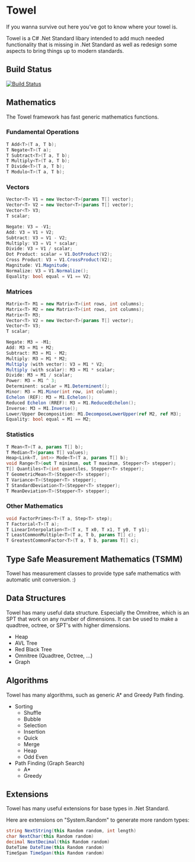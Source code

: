 # Towel
If you wanna survive out here you've got to know where your towel is.

Towel is a C# .Net Standard libary intended to add much needed functionality that is missing in .Net Standard as well as redesign some aspects to bring things up to modern standards.

## Build Status

[![Build Status](https://dev.azure.com/ZacharyPatten/Towel/_apis/build/status/ZacharyPatten.Towel?branchName=master)](https://dev.azure.com/ZacharyPatten/Towel/_build/latest?definitionId=1&branchName=master)

## Mathematics

The Towel framework has fast generic mathematics functions.

### Fundamental Operations
```csharp
T Add<T>(T a, T b);
T Negate<T>(T a);
T Subtract<T>(T a, T b);
T Multiply<T>(T a, T b);
T Divide<T>(T a, T b);
T Modulo<T>(T a, T b);
```
### Vectors
```csharp
Vector<T> V1 = new Vector<T>(params T[] vector);
Vector<T> V2 = new Vector<T>(params T[] vector);
Vector<T> V3;
T scalar;

Negate: V3 = -V1;
Add: V3 = V1 + V2;
Subtract: V3 = V1 - V2;
Multiply: V3 = V1 * scalar;
Divide: V3 = V1 / scalar;
Dot Product: scalar = V1.DotProduct(V2);
Cross Product: V3 = V1.CrossProduct(V2);
Magnitude: V1.Magnitude;
Normalize: V3 = V1.Normalize();
Equality: bool equal = V1 == V2;
```
### Matrices
```csharp
Matrix<T> M1 = new Matrix<T>(int rows, int columns);
Matrix<T> M2 = new Matrix<T>(int rows, int columns);
Matrix<T> M3;
Vector<T> V2 = new Vector<T>(params T[] vector);
Vector<T> V3;
T scalar;

Negate: M3 = -M1;
Add: M3 = M1 + M2;
Subtract: M3 = M1 - M2;
Multiply: M3 = M1 * M2;
Multiply (with vector): V3 = M1 * V2;
Multiply (with scalar): M3 = M1 * scalar;
Divide: M3 = M1 / scalar;
Power: M3 = M1 ^ 3;
Determinent: scalar = M1.Determinent();
Minor: M3 = M1.Minor(int row, int column);
Echelon (REF): M3 = M1.Echelon();
Reduced Echelon (RREF): M3 = M1.ReducedEchelon();
Inverse: M3 = M1.Inverse();
Lower/Upper Decomposition: M1.DecomposeLowerUpper(ref M2, ref M3);
Equality: bool equal = M1 == M2;
```
### Statistics
```csharp
T Mean<T>(T a, params T[] b);
T Median<T>(params T[] values);
Heap<Link<T, int>> Mode<T>(T a, params T[] b);
void Range<T>(out T minimum, out T maximum, Stepper<T> stepper);
T[] Quantiles<T>(int quantiles, Stepper<T> stepper);
T GeometricMean<T>(Stepper<T> stepper);
T Variance<T>(Stepper<T> stepper);
T StandardDeviation<T>(Stepper<T> stepper);
T MeanDeviation<T>(Stepper<T> stepper);
```
### Other Mathematics
```csharp
void FactorPrimes<T>(T a, Step<T> step);
T Factorial<T>(T a);
T LinearInterpolation<T>(T x, T x0, T x1, T y0, T y1);
T LeastCommonMultiple<T>(T a, T b, params T[] c);
T GreatestCommonFactor<T>(T a, T b, params T[] c);
```
## Type Safe Measurement Mathematics (TSMM)

Towel has measurement classes to provide type safe mathematics with automatic unit conversion. :)

## Data Structures

Towel has many useful data structure. Especially the Omnitree, which is an SPT that work on any number of dimensions. It can be used to make a quadtree, octree, or SPT's with higher dimensions.

* Heap
* AVL Tree
* Red Black Tree
* Omnitree (Quadtree, Octree, ...)
* Graph

## Algorithms

Towel has many algorithms, such as generic A* and Greedy Path finding.

* Sorting
   * Shuffle
   * Bubble
   * Selection
   * Insertion
   * Quick
   * Merge
   * Heap
   * Odd Even
* Path Finding (Graph Search)
   * A*
   * Greedy

## Extensions

Towel has many useful extensions for base types in .Net Standard.

Here are extensions on "System.Random" to generate more random types:
```csharp
string NextString(this Random random, int length)
char NextChar(this Random random)
decimal NextDecimal(this Random random)
DateTime DateTime(this Random random)
TimeSpan TimeSpan(this Random random)
```